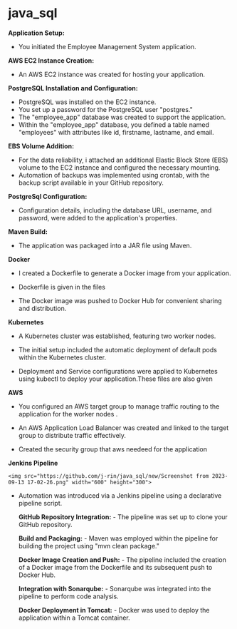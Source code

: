 # java_sql




**Application Setup:**
- You initiated the Employee Management System application.

**AWS EC2 Instance Creation:**
- An AWS EC2 instance was created for hosting your application.

**PostgreSQL Installation and Configuration:**
- PostgreSQL was installed on the EC2 instance.
- You set up a password for the PostgreSQL user "postgres."
- The "employee_app" database was created to support the application.
- Within the "employee_app" database, you defined a table named "employees" with attributes like id, firstname, lastname, and email.

**EBS Volume Addition:**
- For the data reliability, i attached an additional Elastic Block Store (EBS) volume to the EC2 instance and configured the necessary mounting.
- Automation of backups was implemented using crontab, with the backup script available in your GitHub repository.

**PostgreSql Configuration:**
- Configuration details, including the database URL, username, and password, were added to the application's properties.

**Maven Build:**
- The application was packaged into a JAR file using Maven.

**Docker**
- I created a Dockerfile to generate a Docker image from your application.

- Dockerfile is given in the files

- The Docker image was pushed to Docker Hub for convenient sharing and distribution.

**Kubernetes**
- A Kubernetes cluster was established, featuring two worker nodes.

- The initial setup included the automatic deployment of default pods within the Kubernetes cluster.

- Deployment and Service configurations were applied to Kubernetes using kubectl to deploy your application.These files are also given 

**AWS**
- You configured an AWS target group to manage traffic routing to the application for the worker nodes .

- An AWS Application Load Balancer was created and linked to the target group to distribute traffic effectively.

- Created the security group that aws needeed for the application

**Jenkins Pipeline**
   
    <img src="https://github.com/j-rin/java_sql/new/Screenshot from 2023-09-13 17-02-26.png" width="600" height="300">

- Automation was introduced via a Jenkins pipeline using a declarative pipeline script.

  **GitHub Repository Integration:**
      - The pipeline was set up to clone your GitHub repository.

  **Build and Packaging:**
      - Maven was employed within the pipeline for building the project using "mvn clean package."

   **Docker Image Creation and Push:**
      - The pipeline included the creation of a Docker image from the Dockerfile and its subsequent push to Docker Hub.

   **Integration with Sonarqube:**
      - Sonarqube was integrated into the pipeline to perform code analysis.

   **Docker Deployment in Tomcat:**
      - Docker was used to deploy the application within a Tomcat container.
